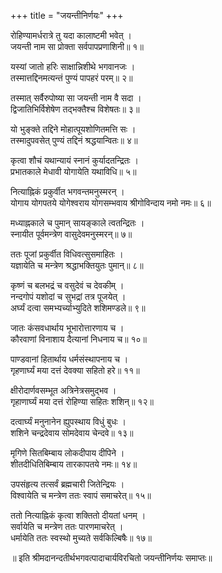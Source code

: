 +++
title = "जयन्तीनिर्णयः"
+++

रोहिण्यामर्धरात्रे तु यदा कालाष्टमी भवेत् ।  
जयन्ती नाम सा प्रोक्ता सर्वपापप्रणाशिनी॥ १॥

यस्यां जातो हरिः साक्षान्निशीथे भगवानजः ।  
तस्मात्तद्दिनमत्यन्तं पुण्यं पापहरं परम्॥ २॥

तस्मात् सर्वैरुपोष्या सा जयन्ती नाम वै सदा ।  
द्विजातिभिर्विशेषेण तद्भक्तैश्च विशेषतः॥ ३॥

यो भुङ्क्ते तद्दिने मोहात्पूयशोणितमत्ति सः ।  
तस्मादुपवसेत् पुण्यं तद्दिनं श्रद्धयान्वितः॥ ४॥

कृत्वा शौचं यथान्यायं स्नानं कुर्यादतन्द्रितः ।  
प्रभातकाले मेधावी योगायेति यथाविधि॥ ५॥

नित्याह्निकं प्रकुर्वीत भगवन्तमनुस्मरन् ।  
योगाय योगपतये योगेश्वराय योगसम्भवाय श्रीगोविन्दाय नमो नमः॥ ६॥

मध्याह्नकाले च पुमान् सायङ्काले त्वतन्द्रितः ।  
स्नायीत पूर्वमन्त्रेण वासुदेवमनुस्मरन्॥ ७॥

ततः पूजां प्रकुर्वीत विधिवत्सुसमाहितः ।  
यज्ञायेति च मन्त्रेण श्रद्धाभक्तियुतः पुमान्॥ ८॥

कृष्णं च बलभद्रं च वसुदेवं च देवकीम् ।  
नन्दगोपं यशोदां च सुभद्रां तत्र पूजयेत् ।  
अर्घ्यं दत्वा समभ्यर्च्याभ्युदिते शशिमण्डले॥ ९॥

जातः कंसवधार्थाय भूभारोत्तारणाय च ।  
कौरवाणां विनाशाय दैत्यानां निधनाय च॥ १०॥

पाण्डवानां हितार्थाय धर्मसंस्थापनाय च ।  
गृहणार्घ्यं मया दत्तं देवक्या सहितो हरे॥ ११॥

क्षीरोदार्णवसम्भूत अत्रिनेत्रसमुद्भव ।  
गृहाणार्घ्यं मया दत्तं रोहिण्या सहितः शशिन्॥ १२॥

दत्वार्घ्यं मनुनानेन ह्युपस्थाय विधुं बुधः ।  
शशिने चन्द्रदेवाय सोमदेवाय चेन्दवे॥ १३॥

मृगिणे सितबिम्बाय लोकदीपाय दीपिने ।  
शीतदीधितिबिम्बाय तारकापतये नमः॥ १४॥

उपसंहृत्य तत्सर्वं ब्रह्मचारी जितेन्द्रियः ।  
विश्वायेति च मन्त्रेण ततः स्वापं समाचरेत्॥ १५॥

ततो नित्याह्निकं कृत्वा शक्तितो दीयतां धनम् ।  
सर्वायेति च मन्त्रेण ततः पारणमाचरेत् ।  
धर्मायेति ततः स्वस्थो मुच्यते सर्वकिल्बिषैः॥ १७॥

॥ इति श्रीमदानन्दतीर्थभगवत्पादाचार्यविरचितो जयन्तीनिर्णयः समाप्तः॥
